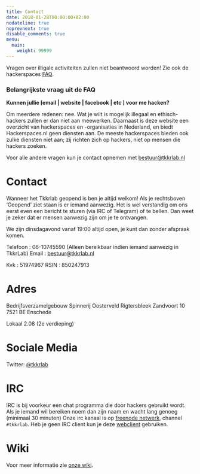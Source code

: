```yaml
---
title: Contact
date: 2018-01-28T00:00:00+02:00
nodateline: true
noprevnext: true
disable_comments: true
menu:
  main:
    weight: 99999
---
```


Vragen over illigale activiteiten zullen niet beantwoord worden! Zie ook de hackerspaces [FAQ](https://hackerspaces.nl/faq/).

### Belangrijkste vraag uit de FAQ

**Kunnen jullie [email | website | facebook | etc ] voor me hacken?**

Om meerdere redenen: nee. Wat je wilt is mogelijk illegaal en ethisch-hackers zullen er dan niet aan meewerken. Daarnaast is deze website een overzicht van hackerspaces en -organisaties in Nederland, en biedt Hackerspaces.nl geen diensten aan. De meeste hackerspaces bieden ook zulke diensten niet aan; zij richten zich op hackers, niet op mensen die hackers zoeken.

Voor alle andere vragen kun je contact opnemen met <bestuur@tkkrlab.nl>

# Contact
	
Wanneer het Tkkrlab geopend is ben je altijd welkom! Als je rechtsboven ‘Geopend’ ziet staan is er iemand aanwezig. Het is wel verstandig om ons eerst even een bericht te sturen (via IRC of Telegram) of te bellen. Dan weet je zeker dat er mensen aanwezig zijn om je te ontvangen.
 
We zijn dinsdagavond vanaf 19:00 altijd open, je kunt dan zonder afspraak komen.
 
Telefoon : 06-10745590 (Alleen bereikbaar indien iemand aanwezig in TkkrLab) 
Email : <bestuur@tkkrlab.nl>

Kvk : 51974967
RSIN : 850247913

# Adres
Bedrijfsverzamelgebouw Spinnerij Oosterveld
Rigtersbleek Zandvoort 10
7521 BE Enschede

Lokaal 2.08 (2e verdieping)

# Sociale Media
Twitter: [@tkkrlab](https://twitter.com/tkkrlab)

# IRC
IRC is bij voorkeur een chat programma die door hackers gebruikt wordt.
Als je iemand wil bereiken noem dan zijn naam en wacht lang genoeg (minimaal 30 minuten)
Onze irc kanaal is op [freenode netwerk](irc://freenode.net/tkkrlab), channel ```#tkkrlab```.
Heb je geen IRC client kun je deze [webclient](http://webchat.freenode.net/?randomnick=1&channels=%23tkkrlab&uio=d4) gebruiken.

# Wiki
Voor meer informatie zie [onze wiki](https://tkkrlab.nl/w/index.php/Communication).
